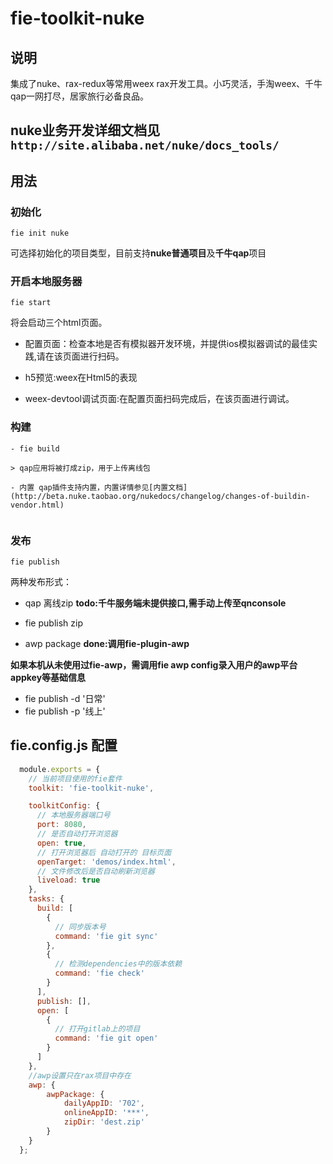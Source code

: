 # fie-toolkit-nuke


## 说明

集成了nuke、rax-redux等常用weex rax开发工具。小巧灵活，手淘weex、千牛qap一网打尽，居家旅行必备良品。


## nuke业务开发详细文档见 `http://site.alibaba.net/nuke/docs_tools/`


## 用法

### 初始化

```
fie init nuke
```

可选择初始化的项目类型，目前支持**nuke普通项目**及**千牛qap**项目

### 开启本地服务器

```
fie start
```
将会启动三个html页面。

- 配置页面：检查本地是否有模拟器开发环境，并提供ios模拟器调试的最佳实践,请在该页面进行扫码。

- h5预览:weex在Html5的表现

- weex-devtool调试页面:在配置页面扫码完成后，在该页面进行调试。

### 构建

```
- fie build

> qap应用将被打成zip，用于上传离线包

- 内置 qap插件支持内置，内置详情参见[内置文档](http://beta.nuke.taobao.org/nukedocs/changelog/changes-of-buildin-vendor.html)


```


### 发布  
```
fie publish
```
两种发布形式：

- qap 离线zip   **todo:千牛服务端未提供接口,需手动上传至qnconsole**

 - fie publish zip

- awp package  **done:调用fie-plugin-awp**

**如果本机从未使用过fie-awp，需调用fie awp config录入用户的awp平台appkey等基础信息**

 - fie publish -d  '日常'
 - fie publish -p  '线上'


## fie.config.js 配置

```javascript
  module.exports = {
    // 当前项目使用的fie套件
    toolkit: 'fie-toolkit-nuke',

    toolkitConfig: {
      // 本地服务器端口号
      port: 8080,
      // 是否自动打开浏览器
      open: true,
      // 打开浏览器后 自动打开的 目标页面
      openTarget: 'demos/index.html',
      // 文件修改后是否自动刷新浏览器
      liveload: true
    },
    tasks: {
      build: [
        {
          // 同步版本号
          command: 'fie git sync'
        },
        {
          // 检测dependencies中的版本依赖
          command: 'fie check'
        }
      ],
      publish: [],
      open: [
        {
          // 打开gitlab上的项目
          command: 'fie git open'
        }
      ]
    },
    //awp设置只在rax项目中存在
    awp: {
        awpPackage: {
            dailyAppID: '702',
            onlineAppID: '***',
            zipDir: 'dest.zip'
        }
    }
  };
```
